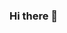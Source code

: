 ### Hi there 👋

<!--
**Atanu1999/Atanu1999** is a ✨ _special_ ✨ repository because its `README.md` (this file) appears on your GitHub profile.

Here are some ideas to get you started:

- 🔭 I’m currently working on ..
- 🌱 I’m currently learning advanced CSS
- 👯 I’m looking to collaborate on building an advanced website
- 🤔 I’m looking for help with learning programming languages
- 💬 Ask me about web designing related stuff
- 📫 How to reach me: atanubaidya1999@gmail.com
- 😄 Pronouns: He/ His
- ⚡ Fun fact: Having too much work demotives me a lot and I won't be able to do a single task! That's why I try to balance the work schedule
-->
